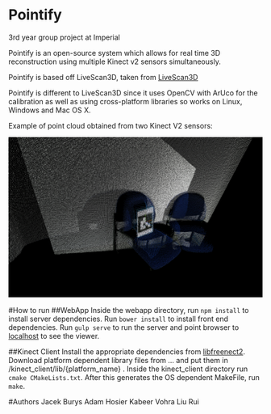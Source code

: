 # Pointify
3rd year group project at Imperial

Pointify is an open-source system which allows for real time 3D reconstruction using multiple Kinect v2 sensors simultaneously.

Pointify is based off LiveScan3D, taken from [LiveScan3D](https://github.com/MarekKowalski/LiveScan3D)

Pointify is different to LiveScan3D since it uses OpenCV with ArUco for the calibration as well as using cross-platform libraries so works on Linux, Windows and Mac OS X.

Example of point cloud obtained from two Kinect V2 sensors:

![Merged Point Clouds](/report/images/mergedpointclouds.png)

#How to run
##WebApp
Inside the webapp directory, run `npm install` to install server dependencies. Run `bower install` to install front end dependencies. Run `gulp serve` to run the server and point browser to [localhost](localhost:9000) to see the viewer.

##Kinect Client
Install the appropriate dependencies from [libfreenect2](https://github.com/OpenKinect/libfreenect2). Download platform dependent library files from ... and put them in /kinect\_client/lib/{platform\_name} . Inside the kinect\_client directory run `cmake CMakeLists.txt`. After this generates the OS dependent MakeFile, run `make`.


#Authors
Jacek Burys
Adam Hosier
Kabeer Vohra
Liu Rui

